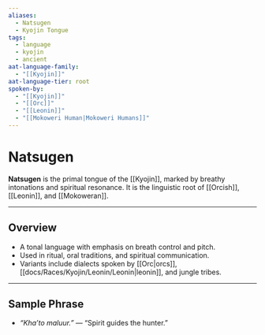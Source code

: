 ```yaml
---
aliases:
  - Natsugen
  - Kyojin Tongue
tags:
  - language
  - kyojin
  - ancient
aat-language-family:
  - "[[Kyojin]]"
aat-language-tier: root
spoken-by:
  - "[[Kyojin]]"
  - "[[Orc]]"
  - "[[Leonin]]"
  - "[[Mokoweri Human|Mokoweri Humans]]"
---
```


# Natsugen

**Natsugen** is the primal tongue of the [[Kyojin]], marked by breathy intonations and spiritual resonance. It is the linguistic root of [[Orcish]], [[Leonin]], and [[Mokoweran]].

---

## Overview

- A tonal language with emphasis on breath control and pitch.
- Used in ritual, oral traditions, and spiritual communication.
- Variants include dialects spoken by [[Orc|orcs]], [[docs/Races/Kyojin/Leonin/Leonin|leonin]], and jungle tribes.

---

## Sample Phrase

- *“Kha’to maluur.”* — “Spirit guides the hunter.”
